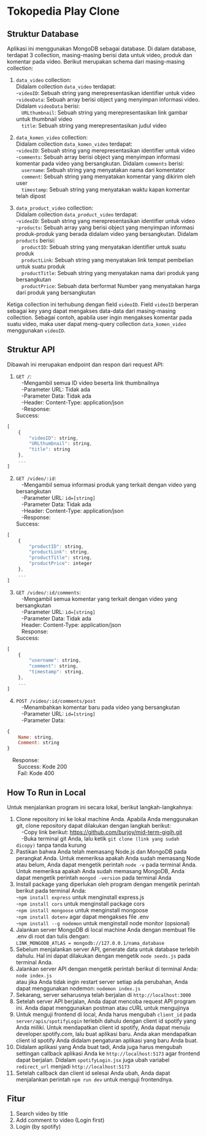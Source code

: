 # Tokopedia Play Clone
## Struktur Database
Aplikasi ini menggunakan MongoDB sebagai database. Di dalam database, terdapat 3 collection, masing-masing berisi data untuk video, produk dan komentar pada video. Berikut merupakan schema dari masing-masing collection:

1. `data_video` collection:<br />
Didalam collection `data_video` terdapat:<br />
-`videoID`: Sebuah string yang merepresentasikan identifier untuk video<br /> 
-`videoData`: Sebuah array berisi object yang menyimpan informasi video. Didalam `videoData` berisi:<br />
    &emsp;`URLthumbnail`: Sebuah string yang merepresentasikan link gambar untuk thumbnail video<br />
    &emsp;`title`: Sebuah string yang merepresentasikan judul video<br />

2. `data_komen_video` collection:<br />
Didalam collection `data_komen_video` terdapat:<br />
-`videoID`: Sebuah string yang merepresentasikan identifier untuk video<br />
-`comments`: Sebuah array berisi object yang menyimpan informasi komentar pada video yang bersangkutan. Didalam `comments` berisi:<br />
    &emsp;`username`: Sebuah string yang menyatakan nama dari komentator<br />
    &emsp;`comment`: Sebuah string yang menyatakan komentar yang dikirim oleh user<br />
    &emsp;`timestamp`: Sebuah string yang menyatakan waktu kapan komentar telah dipost<br />

3. `data_product_video` collection:<br />
Didalam collection `data_product_video` terdapat:<br />
-`videoID`: Sebuah string yang merepresentasikan identifier untuk video<br />
-`products`: Sebuah array yang berisi object yang menyimpan informasi produk-produk yang berada didalam video yang bersangkutan. Didalam `products` berisi:<br />
    &emsp;`productID`: Sebuah string yang menyatakan identifier untuk suatu produk<br />
    &emsp;`productLink`: Sebuah string yang menyatakan link tempat pembelian untuk suatu produk<br />
    &emsp;`productTitle`: Sebuah string yang menyatakan nama dari produk yang bersangkutan<br />
    &emsp;`productPrice`: Sebuah data berformat Number yang menyatakan harga dari produk yang bersangkutan<br />

Ketiga collection ini terhubung dengan field `videoID`. Field `videoID` berperan sebagai key yang dapat mengakses data-data dari masing-masing collection. Sebagai contoh, apabila user ingin mengakses komentar pada suatu video, maka user dapat meng-query collection `data_komen_video` menggunakan `videoID`.

## Struktur API
Dibawah ini merupakan endpoint dan respon dari request API:<br />
1. `GET /`:<br />
&emsp;-Mengambil semua ID video beserta link thumbnailnya<br />
&emsp;-Parameter URL: Tidak ada<br />
&emsp;-Parameter Data: Tidak ada<br />
&emsp;-Header: Content-Type: application/json<br />
&emsp;-Response:<br />
Success: <br />
```javascript
[
    {
        "videoID": string,
        "URLthumbnail": string,
        "title": string
    },
    ...
]
```

2. `GET /video/:id`:<br />
&emsp;-Mengambil semua informasi produk yang terkait dengan video yang bersangkutan<br />
&emsp;-Parameter URL: `id=[string]`<br />
&emsp;-Parameter Data: Tidak ada<br />
&emsp;-Header: Content-Type: application/json<br />
&emsp;-Response: <br />
Success: <br />
```javascript
[
    {
        "productID": string,
        "productLink": string,
        "productTitle": string,
        "productPrice": integer
    },
    ...
]
```

3. `GET /video/:id/comments`:<br />
&emsp;-Mengambil semua komentar yang terkait dengan video yang bersangkutan<br />
&emsp;-Parameter URL: `id=[string]`<br />
&emsp;-Parameter Data: Tidak ada<br />
&emsp;Header: Content-Type: application/json<br />
&emsp;Response: <br />
Success: <br />
```javascript
[
    {
        "username": string,
        "comment": string,
        "timestamp": string,
    },
    ...
]
```

4. `POST /video/:id/comments/post`<br />
&emsp;-Menambahkan komentar baru pada video yang bersangkutan<br />
&emsp;-Parameter URL: `id=[string]`<br />
&emsp;-Parameter Data: <br />
```javascript
{
    Name: string,
    Comment: string
}
```
&emsp;Response: <br />
&emsp;&emsp;Success: Kode 200<br />
&emsp;&emsp;Fail: Kode 400

## How To Run in Local
Untuk menjalankan program ini secara lokal, berikut langkah-langkahnya:
1. Clone repository ini ke lokal machine Anda. Apabila Anda menggunakan git, clone repository dapat dilakukan dengan langkah berikut:<br />
   &emsp;-Copy link berikut: https://github.com/burjoy/mid-term-gigih.git<br />
   &emsp;-Buka terminal git Anda, lalu ketik `git clone (link yang sudah dicopy)` tanpa tanda kurung<br />
2. Pastikan bahwa Anda telah memasang Node.js dan MongoDB pada perangkat Anda. Untuk memeriksa apakah Anda sudah memasang Node atau belum, Anda dapat mengetik perintah `node -v` pada terminal Anda. Untuk memeriksa apakah Anda sudah memasang MongoDB, Anda dapat mengetik perintah `mongod -version` pada terminal Anda <br />
3. Install package yang diperlukan oleh program dengan mengetik perintah berikut pada terminal Anda: <br />
-`npm install express` untuk menginstall express.js<br />
-`npm install cors` untuk menginstall package cors<br />
-`npm install mongoose` untuk menginstall mongoose<br />
-`npm install dotenv` agar dapat mengakses file .env<br />
-`npm install --g nodemon` untuk menginstall node monitor (opsional)<br />
4. Jalankan server MongoDB di local machine Anda dengan membuat file .env di root dan tulis dengan:<br />
`LINK_MONGODB_ATLAS = mongodb://127.0.0.1/nama_database`<br />
5. Sebelum menjalankan server API, generate data untuk database terlebih dahulu. Hal ini dapat dilakukan dengan mengetik `node seeds.js` pada terminal Anda.<br />
6. Jalankan server API dengan mengetik perintah berikut di terminal Anda: <br />
`node index.js` <br />
atau jika Anda tidak ingin restart server setiap ada perubahan, Anda dapat menggunakan nodemon:
`nodemon index.js` <br />
7. Sekarang, server seharusnya telah berjalan di `http://localhost:3000`<br />
8. Setelah server API berjalan, Anda dapat mencoba request API program ini. Anda dapat menggunakan postman atau cURL untuk mengujinya <br />
9. Untuk menguji frontend di local, Anda harus mengubah `client_id` pada `server/apis/spotifyLogin` terlebih dahulu dengan client id spotify yang Anda miliki. Untuk mendapatkan client id spotify, Anda dapat menuju developer.spotify.com, lalu buat aplikasi baru. Anda akan mendapatkan client id spotify Anda didalam pengaturan aplikasi yang baru Anda buat.<br />
10. Didalam aplikasi yang Anda buat tadi, Anda juga harus mengubah settingan callback aplikasi Anda ke `http://localhost:5173` agar frontend dapat berjalan. Didalam `spotifyLogin.jsx` juga ubah variabel `redirect_url` menjadi `http://localhost:5173`<br />
11. Setelah callback dan client id selesai Anda ubah, Anda dapat menjalankan perintah `npm run dev` untuk menguji frontendnya.

## Fitur
1. Search video by title<br />
2. Add comment to video (Login first)<br />
3. Login (by spotify)<br />
